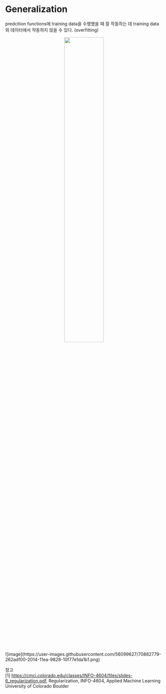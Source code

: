 # Generalization
predcition functions에 training data을 수행했을 때 잘 작동하는 데 training data 외 데이터에서 작동하지 않을 수 있다. (overfitting)

<p align="center"><img width="50%" src="images/yaktocat.png" /></p> ![image](https://user-images.githubusercontent.com/56099627/70882779-262adf00-2014-11ea-9828-10f77e1da1b1.png)



참고  
[1] https://cmci.colorado.edu/classes/INFO-4604/files/slides-6_regularization.pdf, Regularization, INFO-4604, Applied Machine Learning
University of Colorado Boulder
